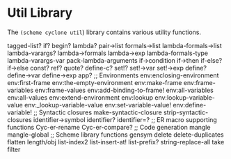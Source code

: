 # Util Library

The `(scheme cyclone util`) library contains various utility functions.

tagged-list?
if?
begin?
lambda?
pair->list 
formals->list
lambda-formals->list
lambda-varargs?
lambda->formals
lambda->exp 
lambda-formals-type
lambda-varargs-var
pack-lambda-arguments
if->condition 
if->then 
if-else? 
if->else 
const? 
ref? 
quote? 
define-c?
set!? 
set!->var 
set!->exp 
define? 
define->var 
define->exp 
app?
;; Environments
env:enclosing-environment
env:first-frame
env:the-empty-environment
env:make-frame
env:frame-variables
env:frame-values 
env:add-binding-to-frame! 
env:all-variables
env:all-values
env:extend-environment 
env:lookup
env:lookup-variable-value 
env:_lookup-variable-value 
env:set-variable-value! 
env:define-variable! 
;; Syntactic closures
make-syntactic-closure
strip-syntactic-closures
identifier->symbol
identifier?
identifier=?
;; ER macro supporting functions
Cyc-er-rename
Cyc-er-compare?
;; Code generation
mangle
mangle-global
;; Scheme library functions
gensym
delete
delete-duplicates
flatten
length/obj
list-index2
list-insert-at!
list-prefix?
string-replace-all
take
filter

